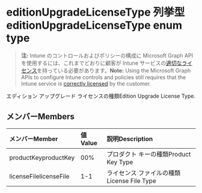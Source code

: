 # <a name="editionupgradelicensetype-enum-type"></a><span data-ttu-id="e0dd2-101">editionUpgradeLicenseType 列挙型</span><span class="sxs-lookup"><span data-stu-id="e0dd2-101">editionUpgradeLicenseType enum type</span></span>

> <span data-ttu-id="e0dd2-102">**注:** Intune のコントロールおよびポリシーの構成に Microsoft Graph API を使用するには、これまでどおりに顧客が Intune サービスの[適切なライセンス](https://go.microsoft.com/fwlink/?linkid=839381)を持っている必要があります。</span><span class="sxs-lookup"><span data-stu-id="e0dd2-102">**Note:** Using the Microsoft Graph APIs to configure Intune controls and policies still requires that the Intune service is [correctly licensed](https://go.microsoft.com/fwlink/?linkid=839381) by the customer.</span></span>

<span data-ttu-id="e0dd2-103">エディション アップグレード ライセンスの種類</span><span class="sxs-lookup"><span data-stu-id="e0dd2-103">Edition Upgrade License Type.</span></span>
## <a name="members"></a><span data-ttu-id="e0dd2-104">メンバー</span><span class="sxs-lookup"><span data-stu-id="e0dd2-104">Members</span></span>
|<span data-ttu-id="e0dd2-105">メンバー</span><span class="sxs-lookup"><span data-stu-id="e0dd2-105">Member</span></span>|<span data-ttu-id="e0dd2-106">値</span><span class="sxs-lookup"><span data-stu-id="e0dd2-106">Value</span></span>|<span data-ttu-id="e0dd2-107">説明</span><span class="sxs-lookup"><span data-stu-id="e0dd2-107">Description</span></span>|
|:---|:---|:---|
|<span data-ttu-id="e0dd2-108">productKey</span><span class="sxs-lookup"><span data-stu-id="e0dd2-108">productKey</span></span>|<span data-ttu-id="e0dd2-109">0</span><span class="sxs-lookup"><span data-stu-id="e0dd2-109">0%</span></span>|<span data-ttu-id="e0dd2-110">プロダクト キーの種類</span><span class="sxs-lookup"><span data-stu-id="e0dd2-110">Product Key Type</span></span>|
|<span data-ttu-id="e0dd2-111">licenseFile</span><span class="sxs-lookup"><span data-stu-id="e0dd2-111">licenseFile</span></span>|<span data-ttu-id="e0dd2-112">1</span><span class="sxs-lookup"><span data-stu-id="e0dd2-112">-1</span></span>|<span data-ttu-id="e0dd2-113">ライセンス ファイルの種類</span><span class="sxs-lookup"><span data-stu-id="e0dd2-113">License File Type</span></span>|








